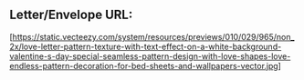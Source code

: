 Letter/Envelope URL:
---------------------
[https://static.vecteezy.com/system/resources/previews/010/029/965/non_2x/love-letter-pattern-texture-with-text-effect-on-a-white-background-valentine-s-day-special-seamless-pattern-design-with-love-shapes-love-endless-pattern-decoration-for-bed-sheets-and-wallpapers-vector.jpg]
